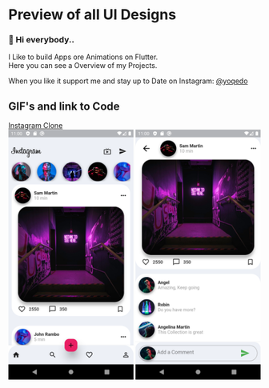 ﻿# Preview of all UI Designs
 
### 👋 Hi everybody..

I Like to build Apps ore Animations on Flutter.<br/>
Here you can see a Overview of my Projects. <br/>

When you like it support me and stay up to Date on Instagram: [@yoqedo](https://www.instagram.com/yoqedo/)

## GIF's and link to Code

[Instagram Clone](https://www.instagram.com/yoqedo/)<br/>
<img src="flutter_insta/instagram/assets/images/png1.png" width="250"> <img src="flutter_insta/instagram/assets/images/png2.png" width="250">
